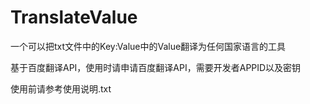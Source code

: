 # TranslateValue

一个可以把txt文件中的Key:Value中的Value翻译为任何国家语言的工具

基于百度翻译API，使用时请申请百度翻译API，需要开发者APPID以及密钥

使用前请参考使用说明.txt